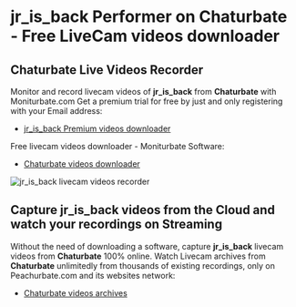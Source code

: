 # jr_is_back Performer on Chaturbate - Free LiveCam videos downloader

## Chaturbate Live Videos Recorder

Monitor and record livecam videos of **jr_is_back** from **Chaturbate** with Moniturbate.com
Get a premium trial for free by just and only registering with your Email address:
* [jr_is_back Premium videos downloader](https://moniturbate.com/request-demo-licence-key.html)

Free livecam videos downloader - Moniturbate Software:
* [Chaturbate videos downloader](https://moniturbate.com/moniturbate-download-software.html)

![jr_is_back livecam videos recorder](https://peachurnet.com/templates/moniturbate-software.png)


## Capture jr_is_back videos from the Cloud and watch your recordings on Streaming

Without the need of downloading a software, capture **jr_is_back** livecam videos from **Chaturbate** 100% online.
Watch Livecam archives from **Chaturbate** unlimitedly from thousands of existing recordings, only on Peachurbate.com and its websites network:
* [Chaturbate videos archives](https://peachurnet.com/)